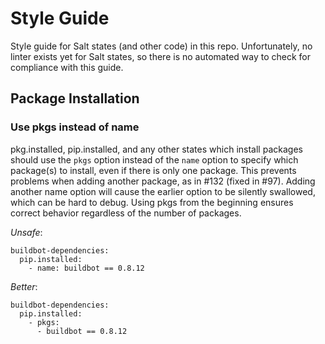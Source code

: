 # Style Guide

Style guide for Salt states (and other code) in this repo. Unfortunately,
no linter exists yet for Salt states, so there is no automated way to
check for compliance with this guide.

## Package Installation

### Use pkgs instead of name

pkg.installed, pip.installed, and any other states which install packages
should use the ```pkgs``` option instead of the ```name``` option to specify
which package(s) to install, even if there is only one package. This prevents
problems when adding another package, as in #132 (fixed in #97). Adding another
name option will cause the earlier option to be silently swallowed, which can
be hard to debug. Using pkgs from the beginning ensures correct behavior
regardless of the number of packages.

*Unsafe*:

```salt
buildbot-dependencies:
  pip.installed:
    - name: buildbot == 0.8.12
```

*Better*:

```salt
buildbot-dependencies:
  pip.installed:
    - pkgs:
      - buildbot == 0.8.12
```
